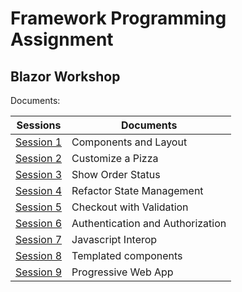 # Framework Programming Assignment
## Blazor Workshop

Documents:

| Sessions   |  Documents |  
|   ---      |     ---    |
| [Session 1](/document/01-components-and-layout.md)  | Components and Layout |
| [Session 2](/document/02-customize-a-pizza.md) | Customize a Pizza |
| [Session 3](/document/03-show-order-status.md)  | Show Order Status |
| [Session 4](/document/04-refactor-state-management.md)  | Refactor State Management |
| [Session 5](/document/05-checkout-with-validation.md)  | Checkout with Validation |
| [Session 6](/document/06-authentication-and-authorization.md)  | Authentication and Authorization |
| [Session 7](/document/07-javascript-interop.md)  | Javascript Interop |
| [Session 8](/document/08-templated-components.md)  | Templated components |
| [Session 9](/document/09-progressive-web-app.md)  | Progressive Web App |
